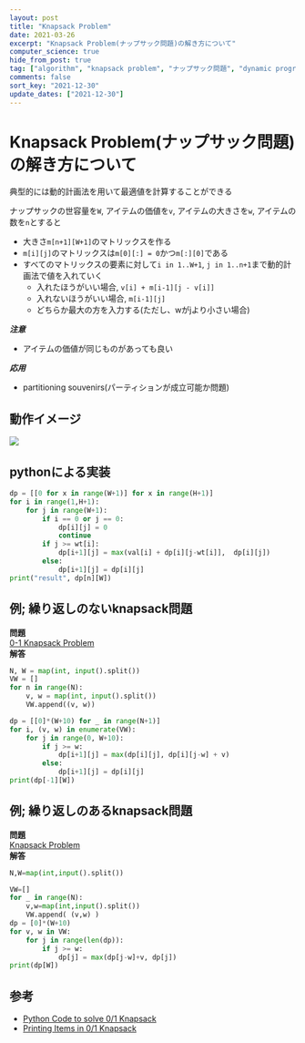 ```yaml
---
layout: post
title: "Knapsack Problem"
date: 2021-03-26
excerpt: "Knapsack Problem(ナップサック問題)の解き方について"
computer_science: true
hide_from_post: true
tag: ["algorithm", "knapsack problem", "ナップサック問題", "dynamic programming"]
comments: false
sort_key: "2021-12-30"
update_dates: ["2021-12-30"]
---
```


# Knapsack Problem(ナップサック問題)の解き方について
典型的には動的計画法を用いて最適値を計算することができる  

ナップサックの世容量を`W`, アイテムの価値を`v`, アイテムの大きさを`w`, アイテムの数を`n`とすると  
 - 大きさ`m[n+1][W+1]`のマトリックスを作る
 - `m[i][j]`のマトリックスは`m[0][:] = 0`かつ`m[:][0]`である
 - すべてのマトリックスの要素に対して`i in 1..W+1`, `j in 1..n+1`まで動的計画法で値を入れていく
   - 入れたほうがいい場合, `v[i] + m[i-1][j - v[i]]`
   - 入れないほうがいい場合, `m[i-1][j]`
   - どちらか最大の方を入力する(ただし、wがjより小さい場合)

***注意***
 - アイテムの価値が同じものがあっても良い

***応用***
 - partitioning souvenirs(パーティションが成立可能か問題)

## 動作イメージ
<div>
  <img src="https://user-images.githubusercontent.com/4949982/112716943-d16f5700-8f2c-11eb-8fab-602b1f1d9263.jpeg">
</div>

## pythonによる実装

```python
dp = [[0 for x in range(W+1)] for x in range(H+1)] 
for i in range(1,H+1): 
	for j in range(W+1): 
		if i == 0 or j == 0: 
			dp[i][j] = 0
			continue
        if j >= wt[i]: 
            dp[i+1][j] = max(val[i] + dp[i][j-wt[i]],  dp[i][j]) 
        else: 
            dp[i+1][j] = dp[i][j]
print("result", dp[n][W])
```

## 例; 繰り返しのないknapsack問題
**問題**  
[0-1 Knapsack Problem](https://judge.u-aizu.ac.jp/onlinejudge/description.jsp?id=DPL_1_B&lang=ja)  
**解答**  
```python
N, W = map(int, input().split())
VW = []
for n in range(N):
    v, w = map(int, input().split())
    VW.append((v, w))

dp = [[0]*(W+10) for _ in range(N+1)]
for i, (v, w) in enumerate(VW):
    for j in range(0, W+10):
        if j >= w:
            dp[i+1][j] = max(dp[i][j], dp[i][j-w] + v)
        else:
            dp[i+1][j] = dp[i][j]
print(dp[-1][W])
```

## 例; 繰り返しのあるknapsack問題
**問題**  
[Knapsack Problem](https://judge.u-aizu.ac.jp/onlinejudge/description.jsp?id=DPL_1_C&lang=ja)  
**解答**  
```python
N,W=map(int,input().split())

VW=[]
for _ in range(N):
    v,w=map(int,input().split())
    VW.append( (v,w) )
dp = [0]*(W+10)
for v, w in VW:
    for j in range(len(dp)):
        if j >= w:
            dp[j] = max(dp[j-w]+v, dp[j])
print(dp[W])
```

## 参考
 - [Python Code to solve 0/1 Knapsack](https://www.askpython.com/python/examples/knapsack-problem-dynamic-programming)
 - [Printing Items in 0/1 Knapsack](https://www.geeksforgeeks.org/printing-items-01-knapsack/)
